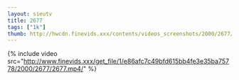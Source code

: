 ```yaml
--- 
layout: sieutv
title: 2677
tags: ["1k"]
thumb: http://hwcdn.finevids.xxx/contents/videos_screenshots/2000/2677/preview.mp4.jpg
---
```

{% include video src="http://www.finevids.xxx/get_file/1/e86afc7c49bfd615bb4fe3e35ba75778/2000/2677/2677.mp4/" %} 
